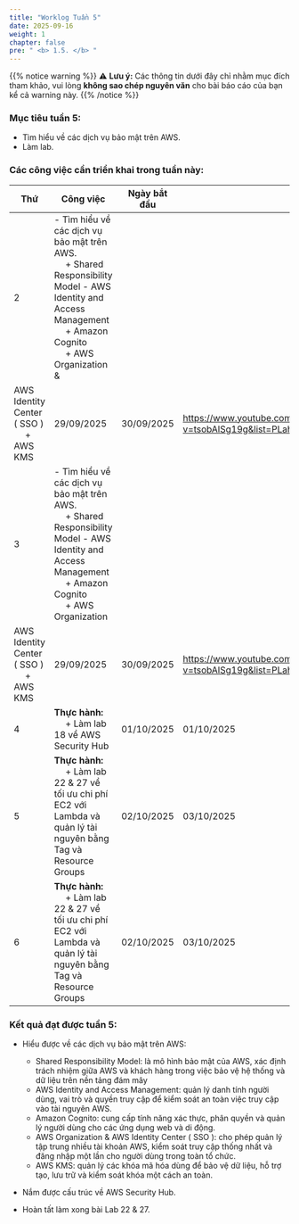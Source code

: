 ```yaml
---
title: "Worklog Tuần 5"
date: 2025-09-16
weight: 1
chapter: false
pre: " <b> 1.5. </b> "
---
```

{{% notice warning %}}
⚠️ **Lưu ý:** Các thông tin dưới đây chỉ nhằm mục đích tham khảo, vui lòng **không sao chép nguyên văn** cho bài báo cáo của bạn kể cả warning này.
{{% /notice %}}


### Mục tiêu tuần 5:

* Tìm hiểu về các dịch vụ bảo mật trên AWS.
* Làm lab.

### Các công việc cần triển khai trong tuần này:
| Thứ | Công việc                                                                                                                                                                                   | Ngày bắt đầu | Ngày hoàn thành | Nguồn tài liệu                            |
| --- | ------------------------------------------------------------------------------------------------------------------------------------------------------------------------------------------- | ------------ | --------------- | ----------------------------------------- |
| 2   | - Tìm hiểu về các dịch vụ bảo mật trên AWS. <br>&emsp; + Shared Responsibility Model - AWS Identity and Access Management <br>&emsp; + Amazon Cognito <br>&emsp; + AWS Organization &
AWS Identity Center ( SSO ) <br>&emsp; + AWS KMS <br>                                                                                            | 29/09/2025   | 30/09/2025      | <https://www.youtube.com/watch?v=tsobAlSg19g&list=PLahN4TLWtox2a3vElknwzU_urND8hLn1i&index=150> |
| 3   | - Tìm hiểu về các dịch vụ bảo mật trên AWS. <br>&emsp; + Shared Responsibility Model - AWS Identity and Access Management <br>&emsp; + Amazon Cognito <br>&emsp; + AWS Organization
AWS Identity Center ( SSO ) <br>&emsp; + AWS KMS <br>                                            | 29/09/2025   | 30/09/2025      | <https://www.youtube.com/watch?v=tsobAlSg19g&list=PLahN4TLWtox2a3vElknwzU_urND8hLn1i&index=150> |
| 4   |  **Thực hành:** <br>&emsp; + Làm lab 18  về AWS Security Hub | 01/10/2025   | 01/10/2025      | <https://000018.awsstudygroup.com/vi> |
| 5   | **Thực hành:** <br>&emsp; + Làm lab 22 & 27 về tối ưu chi phí EC2 với Lambda và quản lý tài nguyên bằng Tag và Resource Groups                 | 02/10/2025   | 03/10/2025      | <https://000027.awsstudygroup.com/vi> |
| 6   | **Thực hành:** <br>&emsp; + Làm lab 22 & 27 về tối ưu chi phí EC2 với Lambda và quản lý tài nguyên bằng Tag và Resource Groups                 | 02/10/2025   | 03/10/2025      | <https://000027.awsstudygroup.com/vi> |


### Kết quả đạt được tuần 5:

* Hiểu được về các dịch vụ bảo mật trên AWS: 
  * Shared Responsibility Model: là mô hình bảo mật của AWS, xác định trách nhiệm giữa AWS và khách hàng trong việc bảo vệ hệ thống và dữ liệu trên nền tảng đám mây
  * AWS Identity and Access Management: quản lý danh tính người dùng, vai trò và quyền truy cập để kiểm soát an toàn việc truy cập vào tài nguyên AWS.
  * Amazon Cognito: cung cấp tính năng xác thực, phân quyền và quản lý người dùng cho các ứng dụng web và di động.
  * AWS Organization & AWS Identity Center ( SSO ): cho phép quản lý tập trung nhiều tài khoản AWS, kiểm soát truy cập thống nhất và đăng nhập một lần cho người dùng trong toàn tổ chức.
  * AWS KMS: quản lý các khóa mã hóa dùng để bảo vệ dữ liệu, hỗ trợ tạo, lưu trữ và kiểm soát khóa một cách an toàn.

* Nắm được cấu trúc về AWS Security Hub.
* Hoàn tất làm xong bài Lab 22 & 27.


